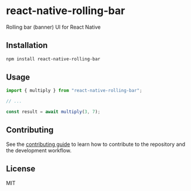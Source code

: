 # react-native-rolling-bar

Rolling bar (banner) UI for React Native

## Installation

```sh
npm install react-native-rolling-bar
```

## Usage

```js
import { multiply } from "react-native-rolling-bar";

// ...

const result = await multiply(3, 7);
```

## Contributing

See the [contributing guide](CONTRIBUTING.md) to learn how to contribute to the repository and the development workflow.

## License

MIT
